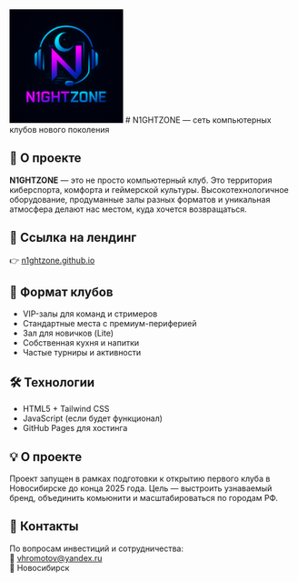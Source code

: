 <img src="768d29cd-f0b4-42dc-8851-8ce5d948209a.png" alt="N1ghtZone Logo" width="200"/>
# N1GHTZONE — сеть компьютерных клубов нового поколения

## 🌌 О проекте
**N1GHTZONE** — это не просто компьютерный клуб. Это территория киберспорта, комфорта и геймерской культуры. Высокотехнологичное оборудование, продуманные залы разных форматов и уникальная атмосфера делают нас местом, куда хочется возвращаться.

## 🔗 Ссылка на лендинг
👉 [n1ghtzone.github.io](https://n1ghtzone.github.io)

## 🚀 Формат клубов
- VIP-залы для команд и стримеров
- Стандартные места с премиум-периферией
- Зал для новичков (Lite)
- Собственная кухня и напитки
- Частые турниры и активности

## 🛠️ Технологии
- HTML5 + Tailwind CSS
- JavaScript (если будет функционал)
- GitHub Pages для хостинга

## 💡 О проекте
Проект запущен в рамках подготовки к открытию первого клуба в Новосибирске до конца 2025 года. Цель — выстроить узнаваемый бренд, объединить комьюнити и масштабироваться по городам РФ.

## 📩 Контакты
По вопросам инвестиций и сотрудничества:  
📧 vhromotov@yandex.ru  
📍 Новосибирск
